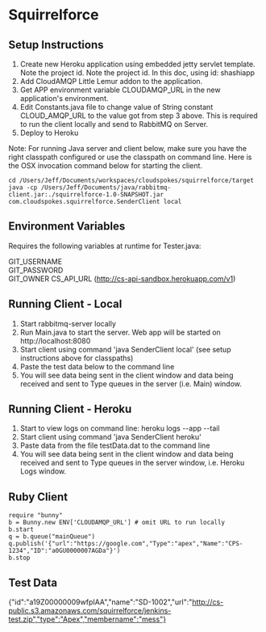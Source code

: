 # Squirrelforce

## Setup Instructions

1. Create new Heroku application using embedded jetty servlet template. Note the project id. 
Note the project id. In this doc, using id: shashiapp
2. Add CloudAMQP Little Lemur addon to the application. 
3. Get APP environment variable CLOUDAMQP_URL in the new application's environment. 
4. Edit Constants.java file to change value of String constant CLOUD_AMQP_URL to the value got from step 3 above. 
This is required to run the client locally and send to RabbitMQ on Server.
5. Deploy to Heroku 

Note: For running Java server and client below, make sure you have the right classpath configured 
or use the classpath on command line. Here is the OSX invocation command below for starting the client. 

	cd /Users/Jeff/Documents/workspaces/cloudspokes/squirrelforce/target
	java -cp /Users/Jeff/Documents/java/rabbitmq-client.jar:./squirrelforce-1.0-SNAPSHOT.jar com.cloudspokes.squirrelforce.SenderClient local

## Environment Variables

Requires the following variables at runtime for Tester.java:

GIT_USERNAME  
GIT_PASSWORD  
GIT_OWNER
CS_API_URL (http://cs-api-sandbox.herokuapp.com/v1)  

## Running Client - Local

1. Start rabbitmq-server locally
2. Run Main.java to start the server. Web app will be started on http://localhost:8080
3. Start client using command 'java SenderClient local' (see setup instructions above for classpaths)
4. Paste the test data below to the command line
5. You will see data being sent in the client window and data being received and sent to Type queues in the server (i.e. Main) window. 

## Running Client - Heroku

1. Start to view logs on command line: heroku logs --app <yourapp> --tail
2. Start client using command 'java SenderClient heroku'
3. Paste data from the file testData.dat to the command line
4. You will see data being sent in the client window and data being received and sent to Type queues in the server window, i.e. Heroku Logs window.

## Ruby Client

	require "bunny"
	b = Bunny.new ENV['CLOUDAMQP_URL'] # omit URL to run locally
	b.start
	q = b.queue("mainQueue")
	q.publish('{"url":"https://google.com","Type":"apex","Name":"CPS-1234","ID":"a0GU0000007AGDa"}')
	b.stop


## Test Data

{"id":"a19Z00000009wfpIAA","name":"SD-1002","url":"http://cs-public.s3.amazonaws.com/squirrelforce/jenkins-test.zip","type":"Apex","membername":"mess"}
